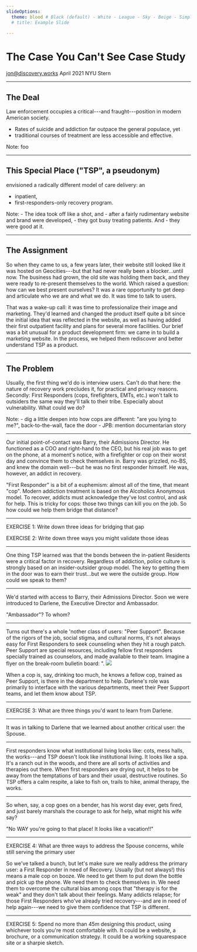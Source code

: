 ```yaml
---
slideOptions:
  theme: blood # Black (default) - White - League - Sky - Beige - Simple - Serif - Blood - Night - Moon - Solarized
  # title: Example Slide
  
---
```


<style type="text/css">
  .reveal p  {text-align: left;}
  .reveal ul {display: block;}
  .reveal ol {display: block;}
  .reveal h1 {font-size: 2em; text-align: left;}
</style>

# The Case You Can't See Case Study

jon@discovery.works
April 2021
NYU Stern 

---

## The Deal

Law enforcement occupies a critical---and fraught---position in modern American society. 

- Rates of suicide and addiction far outpace the general populace, yet 
- traditional courses of treatment are less accessible and effective. 

Note:
    foo

---

## This Special Place ("TSP", a pseudonym) 

envisioned a radically different model of care delivery: an 

- inpatient, 
- first-responders-only recovery program. 

Note:
    - The idea took off like a shot, and 
    - after a fairly rudimentary website and brand were developed, 
    - they got busy treating patients. And 
    - they were good at it. 

---

## The Assignment

So when they came to us, a few years later, their website still looked like it was hosted on Geocities---but that had never really been a blocker...until now. The business had grown, the old site was holding them back, and they were ready to re-present themselves to the world. Which raised a question: how can we best present ourselves? It was a rare opportunity to get deep and articulate who we are and what we do. It was time to talk to users.

That was a wake-up call: it was time to professionalize their image and marketing. They'd learned and changed the product itself quite a bit since the initial idea that was reflected in the website, as well as having added their first outpatient facility and plans for several more facilities. Our brief was a bit unusual for a product development firm: we came in to build a marketing website. In the process, we helped them rediscover and better understand TSP as a product.

---

## The Problem

Usually, the first thing we'd do is interview users. Can't do that here: the nature of recovery work precludes it, for practical and privacy reasons. Secondly: First Responders (cops, firefighters, EMTs, etc.) won't talk to outsiders the same way they'll talk to their tribe. Especially about vulnerability. What could we do?

Note: 
    - dig a little deepen into how cops are different: "are you lying to me?", back-to-the-wall, face the door
    - JPB: mention documentarian story

---

Our initial point-of-contact was Barry, their Admissions Director. He functioned as a COO and right-hand to the CEO, but his real job was to get on the phone, at a moment's notice, with a firefighter or cop on their worst day and convince them to check themselves in. Barry was grizzled, no-BS, and knew the domain well---but he was no first responder himself. He was, however, an addict in recovery.

"First Responder" is a bit of a euphemism: almost all of the time, that meant "cop". Modern addiction treatment is based on the Alcoholics Anonymous model. To recover, addicts must acknowledge they've lost control, and ask for help. This is tricky for cops: those two things can kill you on the job. So how could we help them bridge that distance?

---

EXERCISE 1: Write down three ideas for bridging that gap

EXERCISE 2: Write down three ways you might validate those ideas

---

One thing TSP learned was that the bonds between the in-patient Residents were a critical factor in recovery. Regardless of addiction, police culture is strongly based on an insider-outsider group model. The key to getting them in the door was to earn their trust...but we were the outside group. How could we speak to them?

---

We'd started with access to Barry, their Admissions Director. Soon we were introduced to Darlene, the Executive Director and Ambassador.

"Ambassador"? To whom?

---

Turns out there's a whole 'nother class of users: "Peer Support". Because of the rigors of the job, social stigma, and cultural norms, it's not always easy for First Responders to seek counseling when they hit a rough patch. Peer Support are special resources, including fellow first responders specially trained as counselors, and made available to their team. Imagine a flyer on the break-room bulletin board: ". ![](https://lh3.googleusercontent.com/vpmMvltJ_GYqq1ISUURgHpRYKB1hdjLWvr3d111GvAAnvwh3kHt57e1p5wPMvPSGyBrsoVIWFI2xVLsVQvdOQE0Z1TL2N9nPKSi_-kYk9MpnNKTsAK2A2V5FE5LWtr-i0umm0djX)

When a cop is, say, drinking too much, he knows a fellow cop, trained as Peer Support, is there in the department to help. Darlene's role was primarily to interface with the various departments, meet their Peer Support teams, and let them know about TSP.

---

EXERCISE 3: What are three things you'd want to learn from Darlene.

---

It was in talking to Darlene that we learned about another critical user: the Spouse. 

---

First responders know what institutional living looks like: cots, mess halls, the works---and TSP doesn't look like institutional living. It looks like a spa. It's a ranch out in the woods, and there are all sorts of activities and therapies out there. When first responders are drying out, it helps to be away from the temptations of bars and their usual, destructive routines. So TSP offers a calm respite, a lake to fish on, trails to hike, animal therapy, the works.

---

So when, say, a cop goes on a bender, has his worst day ever, gets fired, and just barely marshals the courage to ask for help, what might his wife say?

"No WAY you're going to that place! It looks like a vacation!!"

---

EXERCISE 4: What are three ways to address the Spouse concerns, while still serving the primary user

So we've talked a bunch, but let's make sure we really address the primary user: a First Responder in need of Recovery. Usually (but not always!) this means a male cop on booze. We need to get them to put down the bottle and pick up the phone. We need them to check themselves in. We need them to overcome the cultural bias among cops that "therapy is for the weak" and they don't talk about their feelings. Many addicts relapse; for those First Responders who've already tried recovery---and are in need of help again---we need to give them confidence that TSP is different.

---

EXERCISE 5: Spend no more than 45m designing this product, using whichever tools you're most comfortable with. It could be a website, a brochure, or a communication strategy. It could be a working squarespace site or a sharpie sketch.

